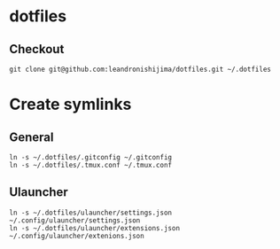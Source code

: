 # dotfiles

## Checkout

```
git clone git@github.com:leandronishijima/dotfiles.git ~/.dotfiles
```

# Create symlinks

## General

```
ln -s ~/.dotfiles/.gitconfig ~/.gitconfig
ln -s ~/.dotfiles/.tmux.conf ~/.tmux.conf
```

## Ulauncher

```
ln -s ~/.dotfiles/ulauncher/settings.json ~/.config/ulauncher/settings.json
ln -s ~/.dotfiles/ulauncher/extensions.json ~/.config/ulauncher/extenions.json
```
